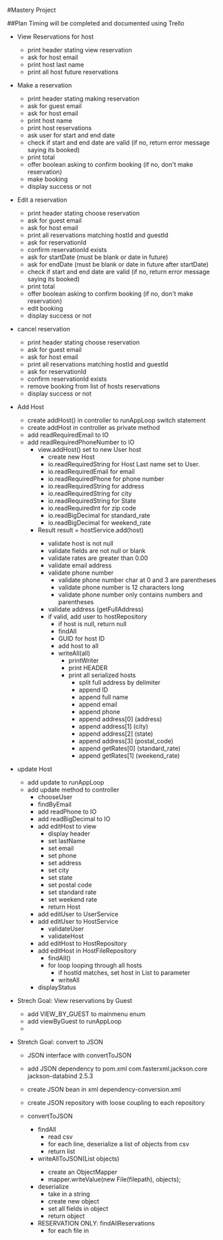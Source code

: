 #Mastery Project

##Plan
Timing will be completed and documented using Trello

* View Reservations for host
    * print header stating view reservation
    * ask for host email
    * print host last name
    * print all host future reservations
* Make a reservation
    * print header stating making reservation
    * ask for guest email
    * ask for host email
    * print host name
    * print host reservations
    * ask user for start and end date
    * check if start and end date are valid (if no, return error message saying its booked)
    * print total
    * offer boolean asking to confirm booking (if no, don't make reservation)
    * make booking
    * display success or not
* Edit a reservation
    * print header stating choose reservation
    * ask for guest email
    * ask for host email
    * print all reservations matching hostId and guestId
    * ask for reservationId
    * confirm reservationId exists
    * ask for startDate (must be blank or date in future)
    * ask for endDate (must be blank or date in future after startDate)
    * check if start and end date are valid (if no, return error message saying its booked)
    * print total
    * offer boolean asking to confirm booking (if no, don't make reservation)
    * edit booking
    * display success or not
* cancel reservation
    * print header stating choose reservation
    * ask for guest email
    * ask for host email
    * print all reservations matching hostId and guestId
    * ask for reservationId
    * confirm reservationId exists
    * remove booking from list of hosts reservations
    * display success or not
    
* Add Host
    * create addHost() in controller to runAppLoop switch statement
    * create addHost in controller as private method
    * add readRequiredEmail to IO
    * add readRequiredPhoneNumber to IO
        * view.addHost() set to new User host
            * create new Host
            * io.readRequiredString for Host Last name set to User.
            * io.readRequiredEmail for email
            * io.readRequiredPhone for phone number
            * io.readRequiredString for address
            * io.readRequiredString for city
            * io.readRequiredString for State
            * io.readRequiredInt for zip code
            * io.readBigDecimal for standard_rate
            * io.readBigDecimal for weekend_rate
        * Result<User> result = hostService.add(host)
            * validate host is not null
            * validate fields are not null or blank
            * validate rates are greater than 0.00
            * validate email address
            * validate phone number
                * validate phone number char at 0 and 3 are parentheses
                * validate phone number is 12 characters long
                * validate phone number only contains numbers and parentheses
            * validate address (getFullAddress)
            * if valid, add user to hostRepository
                * if host is null, return null
                * findAll
                * GUID for host ID
                * add host to all
                * writeAll(all)
                    * printWriter
                    * print HEADER
                    * print all serialized hosts
                        * split full address by delimiter
                        * append ID
                        * append full name
                        * append email
                        * append phone
                        * append address[0] (address)
                        * append address[1] (city)
                        * append address[2] (state)
                        * append address[3] (postal_code)
                        * append getRates[0] (standard_rate)
                        * append getRates[1] (weekend_rate)
                        
* update Host 
    * add update to runAppLoop
    * add update method to controller
        * chooseUser
        * findByEmail
        * add readPhone to IO
        * add readBigDecimal to IO
        * add editHost to view
            * display header
            * set lastName
            * set email
            * set phone
            * set address
            * set city
            * set state
            * set postal code
            * set standard rate
            * set weekend rate
            * return Host
        * add editUser to UserService
        * add editUser to HostService
            * validateUser
            * validateHost
        * add editHost to HostRepository
        * add editHost in HostFileRepository
            * findAll()
            * for loop looping through all hosts
                * if hostId matches, set host in List to parameter
                * writeAll
        * displayStatus
        
* Strech Goal: View reservations by Guest
    * add VIEW_BY_GUEST to mainmenu enum
    * add viewByGuest to runAppLoop
    * 
    
* Stretch Goal: convert to JSON
    * JSON interface with convertToJSON
    * add JSON dependency to pom.xml
        <dependency>
                <groupId>com.fasterxml.jackson.core</groupId>
                <artifactId>jackson-databind</artifactId>
                <version>2.5.3</version>
        </dependency>
        
    * create JSON bean in xml dependency-conversion.xml
    * create JSON repository with loose coupling to each repository
    * convertToJSON
        * findAll
            * read csv
            * for each line, deserialize a list of objects from csv
            * return list
        * writeAllToJSON(List<Object> objects)
            * create an ObjectMapper
            * mapper.writeValue(new File(filepath), objects);
        * deserialize
            * take in a string
            * create new object
            * set all fields in object
            * return object
        * RESERVATION ONLY: findAllReservations
            * for each file in 